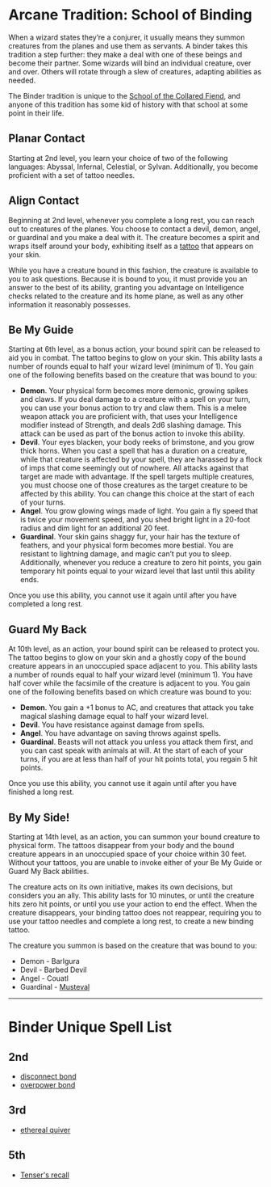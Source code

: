 # Arcane Tradition: School of Binding
When a wizard states they’re a conjurer, it usually means they summon creatures from the planes and use them as servants. A binder takes this tradition a step further: they make a deal with one of these beings and become their partner. Some wizards will bind an individual creature, over and over. Others will rotate through a slew of creatures, adapting abilities as needed.

The Binder tradition is unique to the [School of the Collared Fiend](../../Organizations/MageSchools/CollaredFiend.md), and anyone of this tradition has some kid of history with that school at some point in their life.

## Planar Contact
Starting at 2nd level, you learn your choice of two of the following languages: Abyssal, Infernal, Celestial, or Sylvan. Additionally, you become proficient with a set of tattoo needles.

## Align Contact
Beginning at 2nd level, whenever you complete a long rest, you can reach out to creatures of the planes. You choose to contact a devil, demon, angel, or guardinal and you make a deal with it. The creature becomes a spirit and wraps itself around your body, exhibiting itself as a [tattoo](/Magic/Tattoos.md) that appears on your skin.

While you have a creature bound in this fashion, the creature is available to you to ask questions. Because it is bound to you, it must provide you an answer to the best of its ability, granting you advantage on Intelligence checks related to the creature and its home plane, as well as any other information it reasonably possesses.

## Be My Guide
Starting at 6th level, as a bonus action, your bound spirit can be released to aid you in combat. The tattoo begins to glow on your skin. This ability lasts a number of rounds equal to half your wizard level (minimum of 1). You gain one of the following benefits based on the creature that was bound to you:
* **Demon**. Your physical form becomes more demonic, growing spikes and claws. If you deal damage to a creature with a spell on your turn, you can use your bonus action to try and claw them. This is a melee weapon attack you are proficient with, that uses your Intelligence modifier instead of Strength, and deals 2d6 slashing damage. This attack can be used as part of the bonus action to invoke this ability.
* **Devil**. Your eyes blacken, your body reeks of brimstone, and you grow thick horns. When you cast a spell that has a duration on a creature, while that creature is affected by your spell, they are harassed by a flock of imps that come seemingly out of nowhere. All attacks against that target are made with advantage. If the spell targets multiple creatures, you must choose one of those creatures as the target creature to be affected by this ability. You can change this choice at the start of each of your turns.
* **Angel**. You grow glowing wings made of light. You gain a fly speed that is twice your movement speed, and you shed bright light in a 20-foot radius and dim light for an additional 20 feet.
* **Guardinal**. Your skin gains shaggy fur, your hair has the texture of feathers, and your physical form becomes more bestial. You are resistant to lightning damage, and magic can’t put you to sleep. Additionally, whenever you reduce a creature to zero hit points, you gain temporary hit points equal to your wizard level that last until this ability ends.

Once you use this ability, you cannot use it again until after you have completed a long rest.

## Guard My Back
At 10th level, as an action, your bound spirit can be released to protect you. The tattoo begins to glow on your skin and a ghostly copy of the bound creature appears in an unoccupied space adjacent to you. This ability lasts a number of rounds equal to half your wizard level (minimum 1). You have half cover while the facsimile of the creature is adjacent to you. You gain one of the following benefits based on which creature was bound to you:
* **Demon**. You gain a +1 bonus to AC, and creatures that attack you take magical slashing damage equal to half your wizard level.
* **Devil**. You have resistance against damage from spells.
* **Angel**. You have advantage on saving throws against spells.
* **Guardinal**. Beasts will not attack you unless you attack them first, and you can cast speak with animals at will. At the start of each of your turns, if you are at less than half of your hit points total, you regain 5 hit points.

Once you use this ability, you cannot use it again until after you have finished a long rest.

## By My Side!
Starting at 14th level, as an action, you can summon your bound creature to physical form. The tattoos disappear from your body and the bound creature appears in an unoccupied space of your choice within 30 feet. Without your tattoos, you are unable to invoke either of your Be My Guide or Guard My Back abilities.

The creature acts on its own initiative, makes its own decisions, but considers you an ally. This ability lasts for 10 minutes, or until the creature hits zero hit points, or until you use your action to end the effect. When the creature disappears, your binding tattoo does not reappear, requiring you to use your tattoo needles and complete a long rest, to create a new binding tattoo.

The creature you summon is based on the creature that was bound to you:
* Demon - Barlgura
* Devil - Barbed Devil
* Angel - Couatl
* Guardinal - [Musteval](/Creatures/Musteval.md)

---

# Binder Unique Spell List

## 2nd
* [disconnect bond](/Magic/Spells/disconnect-bond.md)
* [overpower bond](/Magic/Spells/overpower-bond.md)

## 3rd
* [ethereal quiver](/Magic/Spells/ethereal-quiver.md)

## 5th
* [Tenser's recall](/Magic/Spells/tensers-recall.md)
